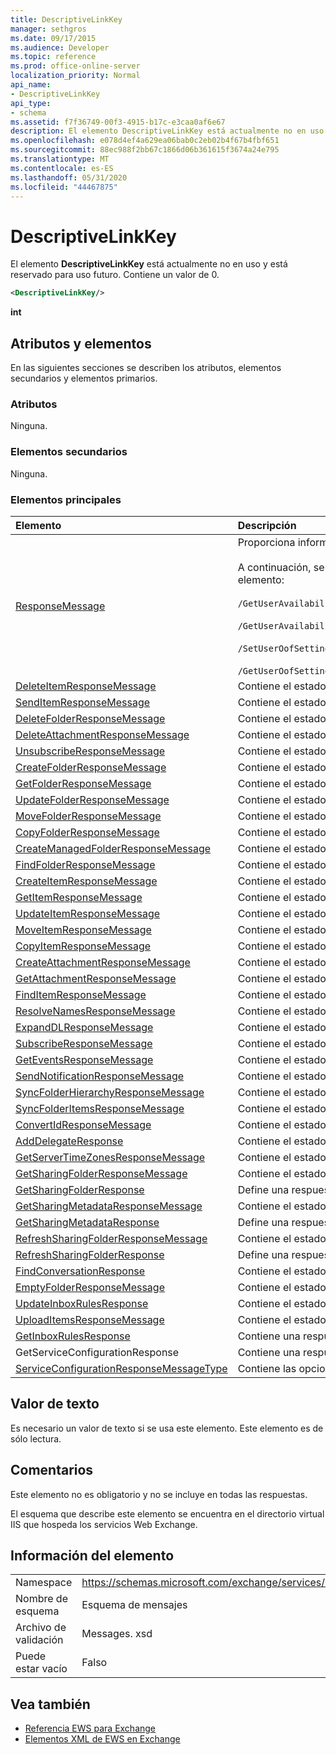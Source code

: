 ```yaml
---
title: DescriptiveLinkKey
manager: sethgros
ms.date: 09/17/2015
ms.audience: Developer
ms.topic: reference
ms.prod: office-online-server
localization_priority: Normal
api_name:
- DescriptiveLinkKey
api_type:
- schema
ms.assetid: f7f36749-00f3-4915-b17c-e3caa0af6e67
description: El elemento DescriptiveLinkKey está actualmente no en uso y está reservado para uso futuro. Contiene un valor de 0.
ms.openlocfilehash: e078d4ef4a629ea06bab0c2eb02b4f67b4fbf651
ms.sourcegitcommit: 88ec988f2bb67c1866d06b361615f3674a24e795
ms.translationtype: MT
ms.contentlocale: es-ES
ms.lasthandoff: 05/31/2020
ms.locfileid: "44467875"
---
```

# <a name="descriptivelinkkey"></a>DescriptiveLinkKey

El elemento **DescriptiveLinkKey** está actualmente no en uso y está reservado para uso futuro. Contiene un valor de 0. 
  
```XML
<DescriptiveLinkKey/>
```

 **int**
## <a name="attributes-and-elements"></a>Atributos y elementos

En las siguientes secciones se describen los atributos, elementos secundarios y elementos primarios.
  
### <a name="attributes"></a>Atributos

Ninguna.
  
### <a name="child-elements"></a>Elementos secundarios

Ninguna.
  
### <a name="parent-elements"></a>Elementos principales

|**Elemento**|**Descripción**|
|:-----|:-----|
|[ResponseMessage](responsemessage.md) <br/> | Proporciona información descriptiva sobre el estado de la respuesta.  <br/><br/>A continuación, se enumeran algunas de las posibles expresiones de XPath de este elemento:<br/><br/>  `/GetUserAvailabilityResponse/FreeBusyResponseArray/FreeBusyResponse/ResponseMessage` <br/><br/>`/GetUserAvailabilityResponse/SuggestionsResponse/ResponseMessage` <br/><br/>`/SetUserOofSettingsResponse/ResponseMessage` <br/><br/>`/GetUserOofSettingsResponse/ResponseMessage` <br/> |
|[DeleteItemResponseMessage](deleteitemresponsemessage.md) <br/> |Contiene el estado y el resultado de una sola solicitud **DeleteItem** .  <br/> |
|[SendItemResponseMessage](senditemresponsemessage.md) <br/> |Contiene el estado y el resultado de una sola solicitud **SendItem** .  <br/> |
|[DeleteFolderResponseMessage](deletefolderresponsemessage.md) <br/> |Contiene el estado y el resultado de una sola solicitud **DeleteFolder** .  <br/> |
|[DeleteAttachmentResponseMessage](deleteattachmentresponsemessage.md) <br/> |Contiene el estado y el resultado de una sola solicitud **DeleteAttachment** .  <br/> |
|[UnsubscribeResponseMessage](unsubscriberesponsemessage.md) <br/> |Contiene el estado y el resultado de una única solicitud de **cancelación de suscripción** .  <br/> |
|[CreateFolderResponseMessage](createfolderresponsemessage.md) <br/> |Contiene el estado y el resultado de una única solicitud **CreateFolder** .  <br/> |
|[GetFolderResponseMessage](getfolderresponsemessage.md) <br/> |Contiene el estado y el resultado de una sola solicitud **GetFolder** .  <br/> |
|[UpdateFolderResponseMessage](updatefolderresponsemessage.md) <br/> |Contiene el estado y el resultado de una sola solicitud **UpdateFolder** .  <br/> |
|[MoveFolderResponseMessage](movefolderresponsemessage.md) <br/> |Contiene el estado y el resultado de una sola solicitud **MoveFolder** .  <br/> |
|[CopyFolderResponseMessage](copyfolderresponsemessage.md) <br/> |Contiene el estado y el resultado de una sola solicitud **CopyFolder** .  <br/> |
|[CreateManagedFolderResponseMessage](createmanagedfolderresponsemessage.md) <br/> |Contiene el estado y el resultado de una sola solicitud **CreateManagedFolder** .  <br/> |
|[FindFolderResponseMessage](findfolderresponsemessage.md) <br/> |Contiene el estado y el resultado de una sola solicitud **FindFolder** .  <br/> |
|[CreateItemResponseMessage](createitemresponsemessage.md) <br/> |Contiene el estado y el resultado de una sola solicitud **CreateItem** .  <br/> |
|[GetItemResponseMessage](getitemresponsemessage.md) <br/> |Contiene el estado y el resultado de una única solicitud **GetItem** .  <br/> |
|[UpdateItemResponseMessage](updateitemresponsemessage.md) <br/> |Contiene el estado y el resultado de una sola solicitud **UpdateItem** .  <br/> |
|[MoveItemResponseMessage](moveitemresponsemessage.md) <br/> |Contiene el estado y el resultado de una única solicitud **MoveItem** .  <br/> |
|[CopyItemResponseMessage](copyitemresponsemessage.md) <br/> |Contiene el estado y el resultado de una única solicitud **CopyItem** .  <br/> |
|[CreateAttachmentResponseMessage](createattachmentresponsemessage.md) <br/> |Contiene el estado y el resultado de una sola solicitud **CreateAttachment** .  <br/> |
|[GetAttachmentResponseMessage](getattachmentresponsemessage.md) <br/> |Contiene el estado y el resultado de una sola solicitud **GetAttachment** .  <br/> |
|[FindItemResponseMessage](finditemresponsemessage.md) <br/> |Contiene el estado y el resultado de una sola solicitud **FindItem** .  <br/> |
|[ResolveNamesResponseMessage](resolvenamesresponsemessage.md) <br/> |Contiene el estado y el resultado de una solicitud **ResolveNames** .  <br/> |
|[ExpandDLResponseMessage](expanddlresponsemessage.md) <br/> |Contiene el estado y el resultado de una sola solicitud **ExpandDL** .  <br/> |
|[SubscribeResponseMessage](subscriberesponsemessage.md) <br/> |Contiene el estado y el resultado de una única solicitud de **suscripción** .  <br/> |
|[GetEventsResponseMessage](geteventsresponsemessage.md) <br/> |Contiene el estado y el resultado de una sola solicitud **GetEvents** .  <br/> |
|[SendNotificationResponseMessage](sendnotificationresponsemessage.md) <br/> |Contiene el estado y el resultado de una sola solicitud **SendNotification** .  <br/> |
|[SyncFolderHierarchyResponseMessage](syncfolderhierarchyresponsemessage.md) <br/> |Contiene el estado y el resultado de una solicitud **SyncFolderHierarchy** .  <br/> |
|[SyncFolderItemsResponseMessage](syncfolderitemsresponsemessage.md) <br/> |Contiene el estado y el resultado de una solicitud **SyncFolderItems** .  <br/> |
|[ConvertIdResponseMessage](convertidresponsemessage.md) <br/> |Contiene el estado y el resultado de una solicitud **ConvertId** .  <br/> |
|[AddDelegateResponse](adddelegateresponse.md) <br/> |Contiene el estado y el resultado de una solicitud **AddDelegate** .  <br/> |
|[GetServerTimeZonesResponseMessage](getservertimezonesresponsemessage.md) <br/> |Contiene el estado y el resultado de una solicitud **GetServerTimeZones** .  <br/> |
|[GetSharingFolderResponseMessage](getsharingfolderresponsemessage.md) <br/> |Contiene el estado y el resultado de una solicitud **GetSharingFolder** .  <br/> |
|[GetSharingFolderResponse](getsharingfolderresponse.md) <br/> |Define una respuesta a una solicitud **GetSharingFolder** .  <br/> |
|[GetSharingMetadataResponseMessage](getsharingmetadataresponsemessage.md) <br/> |Contiene el estado y el resultado de una solicitud **GetSharingMetadata** .  <br/> |
|[GetSharingMetadataResponse](getsharingmetadataresponse.md) <br/> |Define una respuesta a una solicitud **GetSharingMetadata** .  <br/> |
|[RefreshSharingFolderResponseMessage](refreshsharingfolderresponsemessage.md) <br/> |Contiene el estado y el resultado de una solicitud **RefreshSharingFolder** .  <br/> |
|[RefreshSharingFolderResponse](refreshsharingfolderresponse.md) <br/> |Define una respuesta a una solicitud **RefreshSharingFolder** .  <br/> |
|[FindConversationResponse](findconversationresponse.md) <br/> |Contiene el estado y los resultados de una respuesta **FindConversation** .  <br/> |
|[EmptyFolderResponseMessage](emptyfolderresponsemessage.md) <br/> |Contiene el estado y el resultado de una sola solicitud **EmptyFolder** .  <br/> |
|[UpdateInboxRulesResponse](updateinboxrulesresponse.md) <br/> |Contiene el estado y el resultado de una solicitud **UpdateInboxRules** .  <br/> |
|[UploadItemsResponseMessage](uploaditemsresponsemessage.md) <br/> |Contiene el estado y el resultado de una solicitud **UploadItemsResponse** .  <br/> |
|[GetInboxRulesResponse](getinboxrulesresponse.md) <br/> |Contiene una respuesta a una solicitud de **GetInboxRules** .  <br/> |
|GetServiceConfigurationResponse  <br/> |Contiene una respuesta a una solicitud de **GetServiceConfiguration** .  <br/> |
|[ServiceConfigurationResponseMessageType](serviceconfigurationresponsemessagetype.md) <br/> |Contiene las opciones de configuración del servicio.  <br/> |
   
## <a name="text-value"></a>Valor de texto

Es necesario un valor de texto si se usa este elemento. Este elemento es de sólo lectura.
  
## <a name="remarks"></a>Comentarios

Este elemento no es obligatorio y no se incluye en todas las respuestas.
  
El esquema que describe este elemento se encuentra en el directorio virtual IIS que hospeda los servicios Web Exchange.
  
## <a name="element-information"></a>Información del elemento

|||
|:-----|:-----|
|Namespace  <br/> |https://schemas.microsoft.com/exchange/services/2006/messages  <br/> |
|Nombre de esquema  <br/> |Esquema de mensajes  <br/> |
|Archivo de validación  <br/> |Messages. xsd  <br/> |
|Puede estar vacío  <br/> |Falso  <br/> |
   
## <a name="see-also"></a>Vea también

- [Referencia EWS para Exchange](ews-reference-for-exchange.md) 
- [Elementos XML de EWS en Exchange](ews-xml-elements-in-exchange.md)

